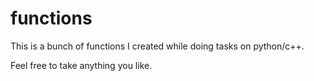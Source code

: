 # functions
This is a bunch of functions I created while doing tasks on python/c++.

Feel free to take anything you like.
